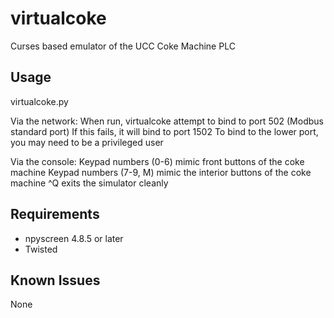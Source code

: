 virtualcoke
===========

Curses based emulator of the UCC Coke Machine PLC

Usage
-----

virtualcoke.py

Via the network:
	When run, virtualcoke attempt to bind to port 502 (Modbus standard port)
	If this fails, it will bind to port 1502
	To bind to the lower port, you may need to be a privileged user

Via the console:
	Keypad numbers (0-6) mimic front buttons of the coke machine
	Keypad numbers (7-9, M) mimic the interior buttons of the coke machine
	^Q exits the simulator cleanly

Requirements
-------------

* npyscreen 4.8.5 or later
* Twisted

Known Issues
-------------

None

